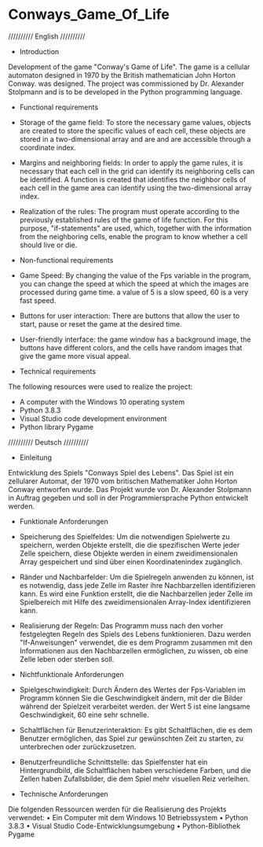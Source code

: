 # Conways_Game_Of_Life

//////////     English     //////////

* Introduction
  
Development of the game "Conway's Game of Life". The game 
is a cellular automaton designed in 1970 by the British mathematician John Horton Conway. 
was designed. The project was commissioned by Dr. Alexander Stolpmann and 
is to be developed in the Python programming language.


* Functional requirements

- Storage of the game field:
  To store the necessary game values, objects are created to store the specific
  values of each cell, these objects are stored in a two-dimensional array and are
  and are accessible through a coordinate index.

- Margins and neighboring fields:
  In order to apply the game rules, it is necessary that each cell in the grid can identify its
  neighboring cells can be identified. A function is created that identifies the neighbor cells of each
  cell in the game area can identify using the two-dimensional array index.

- Realization of the rules:
  The program must operate according to the previously established rules of the game of life
  function. For this purpose, "if-statements" are used, which, together with the information from the
  neighboring cells, enable the program to know whether a cell should live or die.


* Non-functional requirements

- Game Speed:
  By changing the value of the Fps variable in the program, you can change the speed at which
  the speed at which the images are processed during game time. a value of 5 is a slow speed, 60 is a very fast speed.

- Buttons for user interaction:
  There are buttons that allow the user to start, pause or reset the game at the desired time.
  
- User-friendly interface:
  the game window has a background image, the buttons have different colors, and
  the cells have random images that give the game more visual appeal.


* Technical requirements

The following resources were used to realize the project:
- A computer with the Windows 10 operating system
- Python 3.8.3
- Visual Studio code development environment
- Python library Pygame


//////////     Deutsch     //////////

* Einleitung
  
Entwicklung des Spiels "Conways Spiel des Lebens". Das Spiel 
ist ein zellularer Automat, der 1970 vom britischen Mathematiker John Horton Conway 
entworfen wurde. Das Projekt wurde von Dr. Alexander Stolpmann in Auftrag gegeben und 
soll in der Programmiersprache Python entwickelt werden.


* Funktionale Anforderungen

- Speicherung des Spielfeldes:
  Um die notwendigen Spielwerte zu speichern, werden Objekte erstellt, die die spezifischen
  Werte jeder Zelle speichern, diese Objekte werden in einem zweidimensionalen Array
  gespeichert und sind über einen Koordinatenindex zugänglich.

- Ränder und Nachbarfelder:
  Um die Spielregeln anwenden zu können, ist es notwendig, dass jede Zelle im Raster ihre
  Nachbarzellen identifizieren kann. Es wird eine Funktion erstellt, die die Nachbarzellen jeder
  Zelle im Spielbereich mit Hilfe des zweidimensionalen Array-Index identifizieren kann.

- Realisierung der Regeln:
  Das Programm muss nach den vorher festgelegten Regeln des Spiels des Lebens
  funktionieren. Dazu werden "If-Anweisungen" verwendet, die es dem Programm zusammen
  mit den Informationen aus den Nachbarzellen ermöglichen, zu wissen, ob eine Zelle leben
  oder sterben soll.


* Nichtfunktionale Anforderungen

- Spielgeschwindigkeit:
  Durch Ändern des Wertes der Fps-Variablen im Programm können Sie die Geschwindigkeit
  ändern, mit der die Bilder während der Spielzeit verarbeitet werden. der Wert 5 ist eine
  langsame Geschwindigkeit, 60 eine sehr schnelle.

- Schaltflächen für Benutzerinteraktion:
  Es gibt Schaltflächen, die es dem Benutzer ermöglichen, das Spiel zur gewünschten Zeit zu
  starten, zu unterbrechen oder zurückzusetzen.
  
- Benutzerfreundliche Schnittstelle:
  das Spielfenster hat ein Hintergrundbild, die Schaltflächen haben verschiedene Farben, und
  die Zellen haben Zufallsbilder, die dem Spiel mehr visuellen Reiz verleihen.


* Technische Anforderungen

Die folgenden Ressourcen werden für die Realisierung des Projekts verwendet:
• Ein Computer mit dem Windows 10 Betriebssystem
• Python 3.8.3
• Visual Studio Code-Entwicklungsumgebung
• Python-Bibliothek Pygame
